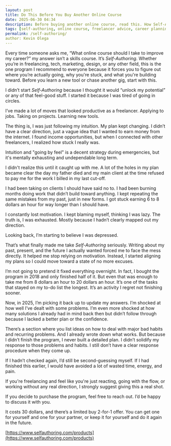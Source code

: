 ```yaml
--- 
layout: post 
title: Do This Before You Buy Another Online Course
date: 2025-06-30 04:34
description: Before buying another online course, read this. How Self-Authoring helped me get unstuck, gain clarity, and raise my freelance income.
tags: [self-authoring, online course, freelancer advice, career planning, personal growth, productivity, motivation, freelance mindset, life direction, goal setting, burnout recovery, blog
permalink: /self-authoring/
author: Kevin Olega 
--- 
```

Every time someone asks me, “What online course should I take to improve my career?” my answer isn’t a skills course. It’s *Self-Authoring*. Whether you’re in freelancing, tech, marketing, design, or any other field, this is the one program I recommend to everyone because it forces you to figure out where you’re actually going, why you're stuck, and what you're building toward. Before you learn a new tool or chase another gig, start with this.

I didn’t start *Self-Authoring* because I thought it would “unlock my potential” or any of that feel-good stuff. I started it because I was tired of going in circles.

I’ve made a lot of moves that looked productive as a freelancer. Applying to jobs. Taking on projects. Learning new tools.

The thing is, I was just following my intuition. My plan kept changing. I didn’t have a clear direction, just a vague idea that I wanted to earn money from the internet. I found income opportunities, but when I connected with other freelancers, I realized how stuck I really was.

Intuition and "going by feel" is a decent strategy during emergencies, but it's mentally exhausting and undependable long term.

I didn't realize this until it caught up with me.
A lot of the holes in my plan became clear the day my father died and my main client at the time refused to pay me for the work I billed in my last cut-off.

I had been taking on clients I should have said no to.
I had been burning months doing work that didn’t build toward anything.
I kept repeating the same mistakes from my past, just in new forms.
I got stuck earning 6 to 8 dollars an hour for way longer than I should have.

I constantly lost motivation. I kept blaming myself, thinking I was lazy.
The truth is, I was exhausted. Mostly because I hadn’t clearly mapped out my direction.

Looking back, I’m starting to believe I was depressed.

That’s what finally made me take *Self-Authoring* seriously. Writing about my past, present, and the future I actually wanted forced me to face the mess directly. It helped me stop relying on motivation. Instead, I started aligning my plans so I could move toward a state of no more excuses.

I’m not going to pretend it fixed everything overnight.
In fact, I bought the program in 2018 and only finished half of it.
But even that was enough to take me from 8 dollars an hour to 20 dollars an hour.
It’s one of the tasks that stayed on my to-do list the longest. It’s an activity I regret not finishing sooner.

Now, in 2025, I’m picking it back up to update my answers.
I’m shocked at how well I’ve dealt with some problems.
I’m even more shocked at how many solutions I already had in mind back then but didn’t follow through because I lacked a better plan or the confidence.

There’s a section where you list ideas on how to deal with major bad habits and recurring problems.
And I already wrote down what works.
But because I didn’t finish the program, I never built a detailed plan.
I didn’t solidify my response to those problems and habits.
I still don’t have a clear response procedure when they come up.

If I hadn’t checked again, I’d still be second-guessing myself.
If I had finished this earlier, I would have avoided a lot of wasted time, energy, and pain.

If you're freelancing and feel like you're just reacting, going with the flow, or working without any real direction, I strongly suggest giving this a real shot.

If you decide to purchase the program, feel free to reach out. I’d be happy to discuss it with you.

It costs 30 dollars, and there’s a limited buy 2-for-1 offer.
You can get one for yourself and one for your partner, or keep it for yourself and do it again in the future.

[https://www.selfauthoring.com/products](https://www.selfauthoring.com/products)